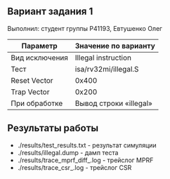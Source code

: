 ## Вариант задания 1
Выполнил: студент группы Р41193, Евтушенко Олег

|Параметр | Значение по варианту
|------ | -----------
|Вид исключения | Illegal instruction
|Тест           | isa/rv32mi/illegal.S
|Reset Vector   | 0х400
|Trap Vector    | 0х200
|При обработке  | Вывод строки «illegal»


## Результаты работы

* ./results/test_results.txt - результат симуляции
* ./results/illegal.dump - дамп теста
* ./results/trace_mprf_diff_.log - трейслог MPRF
* ./results/trace_csr_.log - трейслог CSR
